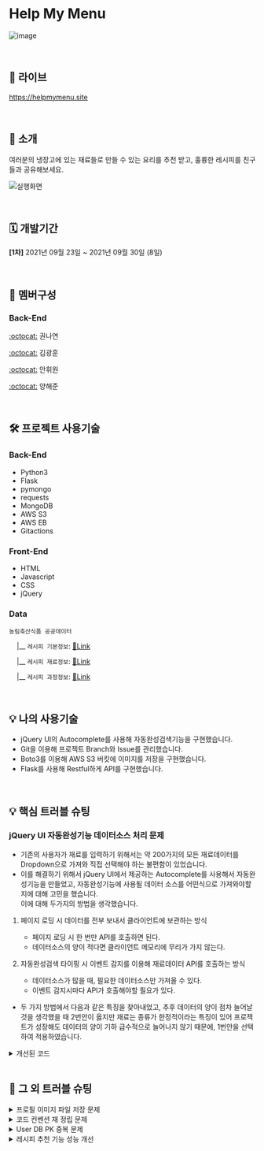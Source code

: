# Help My Menu

![image](https://user-images.githubusercontent.com/82690689/150758646-749338ff-b7eb-4794-83e1-81603fb414bd.png)


<br>

## 🔗 라이브
<a href="https://helpmymenu.site">https://helpmymenu.site</a>

<br>

## 📢 소개
여러분의 냉장고에 있는 재료들로 만들 수 있는 요리를 추천 받고, 훌륭한 레시피를 친구들과 공유해보세요.

![실행화면](https://user-images.githubusercontent.com/43202607/135443176-6dfae082-289a-4b4c-9ba8-b75cd0147e4c.gif)

<br>

## 🗓 개발기간
**[1차]** 2021년 09월 23일 ~ 2021년 09월 30일 (8일)

<br>

## 🧙 멤버구성
### Back-End

[:octocat:](https://github.com/hellonayeon) 권나연

[:octocat:](https://github.com/KKHoon210417) 김광훈 

[:octocat:](https://github.com/HWON0720) 안휘원 

[:octocat:](https://github.com/profoundsea25) 양해준

<br>

## 🛠 프로젝트 사용기술 &nbsp;

### Back-End

- Python3
- Flask
- pymongo
- requests
- MongoDB
- AWS S3
- AWS EB
- Gitactions

### Front-End

- HTML
- Javascript
- CSS
- jQuery

### Data

`농림축산식품 공공데이터`

&nbsp;&nbsp;&nbsp; |__ `레시피 기본정보`: [🔗Link](https://data.mafra.go.kr/opendata/data/indexOpenDataDetail.do?data_id=20150827000000000464&filter_ty=)

&nbsp;&nbsp;&nbsp; |__ `레시피 재료정보`: [🔗Link](https://data.mafra.go.kr/opendata/data/indexOpenDataDetail.do?data_id=20150827000000000465&filter_ty=)

&nbsp;&nbsp;&nbsp; |__ `레시피 과정정보`: [🔗Link](https://data.mafra.go.kr/opendata/data/indexOpenDataDetail.do?data_id=20150827000000000466&filter_ty=)

<br>

## 💡 나의 사용기술 &nbsp;

- jQuery UI의 Autocomplete를 사용해 자동완성검색기능을 구현했습니다.
- Git을 이용해 프로젝트 Branch와 Issue를 관리했습니다.
- Boto3를 이용해 AWS S3 버킷에 이미지를 저장을 구현했습니다.
- Flask를 사용해 Restful하게 API를 구현했습니다.

<br>

## 💡 핵심 트러블 슈팅 &nbsp;

### jQuery UI 자동완성기능 데이터소스 처리 문제

- 기존의 사용자가 재료를 입력하기 위해서는 약 200가지의 모든 재료데이터를 Dropdown으로 가져와 직접 선택해야 하는 불편함이 있었습니다.
- 이를 해결하기 위해서 jQuery UI에서 제공하는 Autocomplete를 사용해서 자동완성기능을 만들었고, 자동완성기능에 사용될 데이터 소스를 어떤식으로 가져와야할지에 대해 고민을 했습니다.<br>
이에 대해 두가지의 방법을 생각했습니다.<br>

1. 페이지 로딩 시 데이터를 전부 보내서 클라이언트에 보관하는 방식
    - 페이지 로딩 시 한 번만 API를 호출하면 된다.
    - 데이터소스의 양이 적다면 클라이언트 메모리에 무리가 가지 않는다.

2. 자동완성검색 타이핑 시 이벤트 감지를 이용해 재료데이터 API를 호출하는 방식
    - 데이터소스가 많을 때, 필요한 데이터소스만 가져올 수 있다.
    - 이벤트 감지시마다 API가 호출해야할 필요가 있다.

- 두 가지 방법에서 다음과 같은 특징을 찾아내었고, 추후 데이터의 양이 점차 늘어날 것을 생각했을 때 2번안이 옳지만 재료는 종류가 한정적이라는 특징이 있어 프로젝트가 성장해도 데이터의 양이 기하 급수적으로 늘어나지 않기 때문에, 1번안을 선택하여 적용하였습니다.

<details markdown="1">
<summary>개선된 코드</summary>

-frontend

```javascript
//첫 화면 재료 선택 데이터 가져오기
function ingredientListing() {
    $.ajax({
        type: "GET",
        url: "/ingredient-and-recipe",
        data: {},
        success: function (response) {
            let ingreList = response['recipe_ingredient']

            for (let i = 0; i < ingreList.length; i++) {
                let ingredient = ingreList[i]
                let tempHtml = `<option value="main">${ingredient}</option>`
                $('#ingredient-select-list').append(tempHtml)
            }
        }
    });
}
```

- backend

```python
# 첫 화면 재료 항목 불러오기
@application.route('/ingredient-and-recipe', methods=['GET'])
def ingredient_listing():
    # 중복 제거
    irdnt = list(db.recipe_ingredient.distinct("IRDNT_NM"))
    recipe = list(db.recipe_basic.distinct("RECIPE_NM_KO"))
    return jsonify({'recipe_ingredient': irdnt, 'recipe_name_kor': recipe})
```

</details>

<br>

## 👾 그 외 트러블 슈팅 &nbsp;
 
<details markdown="2">
<summary>프로필 이미지 파일 저장 문제</summary>
  
- 프로젝트 폴더 내에 '프로필 이미지'를 저장하여 프로젝트 재 배포할 때 마다 프로필 이미지 초기화 되는 문제가 발생하였습니다.
- 이를 해결하기 위해 boto3를 이용해서 AWS S3의 버킷에 이미지 파일이 저장되도록 수정하였습니다.<br>
  
[issue87](https://github.com/hellonayeon/help-my-menu/issues/87)
  
</details>

<details markdown="3">
<summary>코드 컨벤션 재 정립 문제</summary>
  
- 각자 작성한 코드를 합치는 과정에서 컨벤션 정립 미흡하여 코드 가독성 저하 문제 발생하였습니다.
- 문제 해결을 위해 팀 회의를 통해 컨벤션 재 정립 후 코드 리팩토링 실시하였습니다.
  
[issue42](https://github.com/hellonayeon/help-my-menu/issues/42)

</details>

<details markdown="4">
<summary>User DB PK 중복 문제</summary>
  
- 회원 인증 기능을 도입하면서 사용자에 따라 처리해야할 기능이 많아졌습니다.
- 효과적으로 데이터를 관리할 수 있는 방법에 대해 팀원들과 회의를 통해 다음과 같이 User DB PK를 사용하도록 결정하였습니다.
- 로그인에 필요한 ID는 Email을 선정, 내부적으로 사용자를 식별하는 PK는 MongoDB에서 제공하는 Objectid로 선정하였습니다.
 
[issue63](https://github.com/hellonayeon/help-my-menu/issues/63)

</details>

<details markdown="5">
<summary>레시피 추천 기능 성능 개선</summary>
  
- 재료의 종류, 난이도, 조리 시간, 장르 선택에 따라 레시피 추천이 하나도 안뜨는 문제가 발생하였습니다.
- 사용자 입장에서 매번 모든 조건을 입력하고도 레시피 추천을 받지 못하는 것은 불편함으로서 작용할 것이라고 판단하였습니다.
- 이 문제를 해결하고자 난이도, 조리 시간, 장르 3가지의 조건은 필터로 사용자가 옵셔널하게 입력할 수 있도록 개선하였습니다.
- 그 결과 재료 선택 후 레시피 추천받을 경우 추천 레시피가 뜨지 않는 문제를 해결할 수 있었습니다.
 
[issue46](https://github.com/hellonayeon/help-my-menu/issues/46)

</details>
